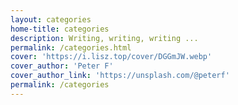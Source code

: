 ```yaml
---
layout: categories
home-title: categories
description: Writing, writing, writing ...
permalink: /categories.html
cover: 'https://i.lisz.top/cover/DGGmJW.webp'
cover_author: 'Peter F'
cover_author_link: 'https://unsplash.com/@peterf'
permalink: /categories
---
```

